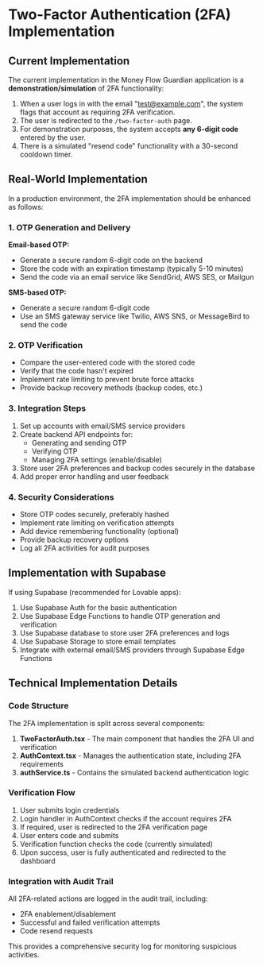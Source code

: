 
# Two-Factor Authentication (2FA) Implementation

## Current Implementation

The current implementation in the Money Flow Guardian application is a **demonstration/simulation** of 2FA functionality:

1. When a user logs in with the email "test@example.com", the system flags that account as requiring 2FA verification.
2. The user is redirected to the `/two-factor-auth` page.
3. For demonstration purposes, the system accepts **any 6-digit code** entered by the user.
4. There is a simulated "resend code" functionality with a 30-second cooldown timer.

## Real-World Implementation

In a production environment, the 2FA implementation should be enhanced as follows:

### 1. OTP Generation and Delivery

**Email-based OTP:**
- Generate a secure random 6-digit code on the backend
- Store the code with an expiration timestamp (typically 5-10 minutes)
- Send the code via an email service like SendGrid, AWS SES, or Mailgun

**SMS-based OTP:**
- Generate a secure random 6-digit code
- Use an SMS gateway service like Twilio, AWS SNS, or MessageBird to send the code

### 2. OTP Verification

- Compare the user-entered code with the stored code
- Verify that the code hasn't expired
- Implement rate limiting to prevent brute force attacks
- Provide backup recovery methods (backup codes, etc.)

### 3. Integration Steps

1. Set up accounts with email/SMS service providers
2. Create backend API endpoints for:
   - Generating and sending OTP
   - Verifying OTP
   - Managing 2FA settings (enable/disable)
3. Store user 2FA preferences and backup codes securely in the database
4. Add proper error handling and user feedback

### 4. Security Considerations

- Store OTP codes securely, preferably hashed
- Implement rate limiting on verification attempts
- Add device remembering functionality (optional)
- Provide backup recovery options
- Log all 2FA activities for audit purposes

## Implementation with Supabase

If using Supabase (recommended for Lovable apps):

1. Use Supabase Auth for the basic authentication
2. Use Supabase Edge Functions to handle OTP generation and verification
3. Use Supabase database to store user 2FA preferences and logs
4. Use Supabase Storage to store email templates
5. Integrate with external email/SMS providers through Supabase Edge Functions

## Technical Implementation Details

### Code Structure

The 2FA implementation is split across several components:

1. **TwoFactorAuth.tsx** - The main component that handles the 2FA UI and verification
2. **AuthContext.tsx** - Manages the authentication state, including 2FA requirements
3. **authService.ts** - Contains the simulated backend authentication logic

### Verification Flow

1. User submits login credentials
2. Login handler in AuthContext checks if the account requires 2FA
3. If required, user is redirected to the 2FA verification page
4. User enters code and submits
5. Verification function checks the code (currently simulated)
6. Upon success, user is fully authenticated and redirected to the dashboard

### Integration with Audit Trail

All 2FA-related actions are logged in the audit trail, including:
- 2FA enablement/disablement
- Successful and failed verification attempts
- Code resend requests

This provides a comprehensive security log for monitoring suspicious activities.
